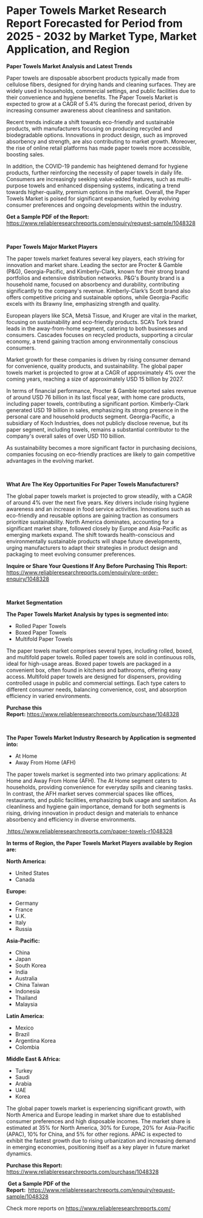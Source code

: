 <p><h1>Paper Towels Market Research Report Forecasted for Period from 2025 -  2032 by Market Type, Market Application, and Region</h1></p><p><strong>Paper Towels Market Analysis and Latest Trends</strong></p>
<p><p>Paper towels are disposable absorbent products typically made from cellulose fibers, designed for drying hands and cleaning surfaces. They are widely used in households, commercial settings, and public facilities due to their convenience and hygiene benefits. The Paper Towels Market is expected to grow at a CAGR of 5.4% during the forecast period, driven by increasing consumer awareness about cleanliness and sanitation. </p><p>Recent trends indicate a shift towards eco-friendly and sustainable products, with manufacturers focusing on producing recycled and biodegradable options. Innovations in product design, such as improved absorbency and strength, are also contributing to market growth. Moreover, the rise of online retail platforms has made paper towels more accessible, boosting sales. </p><p>In addition, the COVID-19 pandemic has heightened demand for hygiene products, further reinforcing the necessity of paper towels in daily life. Consumers are increasingly seeking value-added features, such as multi-purpose towels and enhanced dispensing systems, indicating a trend towards higher-quality, premium options in the market. Overall, the Paper Towels Market is poised for significant expansion, fueled by evolving consumer preferences and ongoing developments within the industry.</p></p>
<p><strong>Get a Sample PDF of the Report:&nbsp;</strong> <a href="https://www.reliableresearchreports.com/enquiry/request-sample/1048328?utm_campaign=2179&utm_medium=2&utm_source=Github&utm_content=ia&utm_term=07022025&utm_id=paper-towels">https://www.reliableresearchreports.com/enquiry/request-sample/1048328</a></p>
<p>&nbsp;</p>
<p><strong>Paper Towels Major Market Players</strong></p>
<p><p>The paper towels market features several key players, each striving for innovation and market share. Leading the sector are Procter & Gamble (P&G), Georgia-Pacific, and Kimberly-Clark, known for their strong brand portfolios and extensive distribution networks. P&G's Bounty brand is a household name, focused on absorbency and durability, contributing significantly to the company's revenue. Kimberly-Clark’s Scott brand also offers competitive pricing and sustainable options, while Georgia-Pacific excels with its Brawny line, emphasizing strength and quality.</p><p>European players like SCA, Metsä Tissue, and Kruger are vital in the market, focusing on sustainability and eco-friendly products. SCA’s Tork brand leads in the away-from-home segment, catering to both businesses and consumers. Cascades focuses on recycled products, supporting a circular economy, a trend gaining traction among environmentally conscious consumers.</p><p>Market growth for these companies is driven by rising consumer demand for convenience, quality products, and sustainability. The global paper towels market is projected to grow at a CAGR of approximately 4% over the coming years, reaching a size of approximately USD 15 billion by 2027.</p><p>In terms of financial performance, Procter & Gamble reported sales revenue of around USD 76 billion in its last fiscal year, with home care products, including paper towels, contributing a significant portion. Kimberly-Clark generated USD 19 billion in sales, emphasizing its strong presence in the personal care and household products segment. Georgia-Pacific, a subsidiary of Koch Industries, does not publicly disclose revenue, but its paper segment, including towels, remains a substantial contributor to the company's overall sales of over USD 110 billion. </p><p>As sustainability becomes a more significant factor in purchasing decisions, companies focusing on eco-friendly practices are likely to gain competitive advantages in the evolving market.</p></p>
<p>&nbsp;</p>
<p><strong>What Are The Key Opportunities For Paper Towels Manufacturers?</strong></p>
<p><p>The global paper towels market is projected to grow steadily, with a CAGR of around 4% over the next five years. Key drivers include rising hygiene awareness and an increase in food service activities. Innovations such as eco-friendly and reusable options are gaining traction as consumers prioritize sustainability. North America dominates, accounting for a significant market share, followed closely by Europe and Asia-Pacific as emerging markets expand. The shift towards health-conscious and environmentally sustainable products will shape future developments, urging manufacturers to adapt their strategies in product design and packaging to meet evolving consumer preferences.</p></p>
<p><strong>Inquire or Share Your Questions If Any Before Purchasing This Report:</strong> <a href="https://www.reliableresearchreports.com/enquiry/pre-order-enquiry/1048328?utm_campaign=2179&utm_medium=2&utm_source=Github&utm_content=ia&utm_term=07022025&utm_id=paper-towels">https://www.reliableresearchreports.com/enquiry/pre-order-enquiry/1048328</a></p>
<p>&nbsp;</p>
<p><strong>Market Segmentation</strong></p>
<p><strong>The Paper Towels Market Analysis by types is segmented into:</strong></p>
<p><ul><li>Rolled Paper Towels</li><li>Boxed Paper Towels</li><li>Multifold Paper Towels</li></ul></p>
<p><p>The paper towels market comprises several types, including rolled, boxed, and multifold paper towels. Rolled paper towels are sold in continuous rolls, ideal for high-usage areas. Boxed paper towels are packaged in a convenient box, often found in kitchens and bathrooms, offering easy access. Multifold paper towels are designed for dispensers, providing controlled usage in public and commercial settings. Each type caters to different consumer needs, balancing convenience, cost, and absorption efficiency in varied environments.</p></p>
<p><strong>Purchase this Report:&nbsp;</strong><a href="https://www.reliableresearchreports.com/purchase/1048328?utm_campaign=2179&utm_medium=2&utm_source=Github&utm_content=ia&utm_term=07022025&utm_id=paper-towels">https://www.reliableresearchreports.com/purchase/1048328</a></p>
<p>&nbsp;</p>
<p><strong>The Paper Towels Market Industry Research by Application is segmented into:</strong></p>
<p><ul><li>At Home</li><li>Away From Home (AFH)</li></ul></p>
<p><p>The paper towels market is segmented into two primary applications: At Home and Away From Home (AFH). The At Home segment caters to households, providing convenience for everyday spills and cleaning tasks. In contrast, the AFH market serves commercial spaces like offices, restaurants, and public facilities, emphasizing bulk usage and sanitation. As cleanliness and hygiene gain importance, demand for both segments is rising, driving innovation in product design and materials to enhance absorbency and efficiency in diverse environments.</p></p>
<p><a href="https://www.reliableresearchreports.com/paper-towels-r1048328?utm_campaign=2179&utm_medium=2&utm_source=Github&utm_content=ia&utm_term=07022025&utm_id=paper-towels">&nbsp;https://www.reliableresearchreports.com/paper-towels-r1048328</a></p>
<p><strong>In terms of Region, the Paper Towels Market Players available by Region are:</strong></p>
<p>
    <p> <strong> North America: </strong>
        <ul>
            <li>United States</li>
            <li>Canada</li>
        </ul>
        </p> 
    <p> <strong> Europe: </strong>
        <ul>
            <li>Germany</li>
            <li>France</li>
            <li>U.K.</li>
            <li>Italy</li>
            <li>Russia</li>
        </ul>
        </p> 
    <p> <strong> Asia-Pacific: </strong>
        <ul>
            <li>China</li>
            <li>Japan</li>
            <li>South Korea</li>
            <li>India</li>
            <li>Australia</li>
            <li>China Taiwan</li>
            <li>Indonesia</li>
            <li>Thailand</li>
            <li>Malaysia</li>
        </ul>
        </p> 
    <p> <strong> Latin America: </strong>
        <ul>
            <li>Mexico</li>
            <li>Brazil</li>
            <li>Argentina Korea</li>
            <li>Colombia</li>
        </ul>
        </p> 
    <p> <strong> Middle East & Africa: </strong>
        <ul>
            <li>Turkey</li>
            <li>Saudi</li>
            <li>Arabia</li>
            <li>UAE</li>
            <li>Korea</li>
        </ul>
    </p>
    </p>
<p><p>The global paper towels market is experiencing significant growth, with North America and Europe leading in market share due to established consumer preferences and high disposable incomes. The market share is estimated at 35% for North America, 30% for Europe, 20% for Asia-Pacific (APAC), 10% for China, and 5% for other regions. APAC is expected to exhibit the fastest growth due to rising urbanization and increasing demand in emerging economies, positioning itself as a key player in future market dynamics.</p></p>
<p><strong>Purchase this Report: </strong><a href="https://www.reliableresearchreports.com/purchase/1048328?utm_campaign=2179&utm_medium=2&utm_source=Github&utm_content=ia&utm_term=07022025&utm_id=paper-towels">https://www.reliableresearchreports.com/purchase/1048328</a></p>
<p>&nbsp;<strong>Get a Sample PDF of the Report:&nbsp;&nbsp;</strong><a href="https://www.reliableresearchreports.com/enquiry/request-sample/1048328?utm_campaign=2179&utm_medium=2&utm_source=Github&utm_content=ia&utm_term=07022025&utm_id=paper-towels">https://www.reliableresearchreports.com/enquiry/request-sample/1048328</a></p>
<p><strong></strong></p>
<p>Check more reports on <a href="https://www.reliableresearchreports.com/?utm_campaign=2179&utm_medium=2&utm_source=Github&utm_content=ia&utm_term=07022025&utm_id=paper-towels">https://www.reliableresearchreports.com/</a></p>